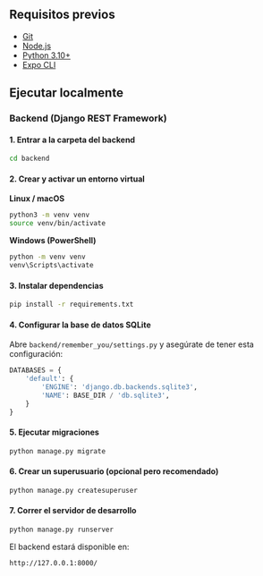 ## Requisitos previos
- [Git](https://git-scm.com/)
- [Node.js](https://nodejs.org/) 
- [Python 3.10+](https://www.python.org/downloads/)
- [Expo CLI](https://docs.expo.dev/)

## Ejecutar localmente

### Backend (Django REST Framework)

#### 1. Entrar a la carpeta del backend
```bash
cd backend
```

#### 2. Crear y activar un entorno virtual
**Linux / macOS**
```bash
python3 -m venv venv
source venv/bin/activate
```

**Windows (PowerShell)**
```bash
python -m venv venv
venv\Scripts\activate
```

#### 3. Instalar dependencias
```bash
pip install -r requirements.txt
```

#### 4. Configurar la base de datos SQLite
Abre `backend/remember_you/settings.py` y asegúrate de tener esta configuración:

```python
DATABASES = {
    'default': {
        'ENGINE': 'django.db.backends.sqlite3',
        'NAME': BASE_DIR / 'db.sqlite3',
    }
}
```

#### 5. Ejecutar migraciones
```bash
python manage.py migrate
```

#### 6. Crear un superusuario (opcional pero recomendado)
```bash
python manage.py createsuperuser
```

#### 7. Correr el servidor de desarrollo
```bash
python manage.py runserver
```

El backend estará disponible en:
```
http://127.0.0.1:8000/
```
